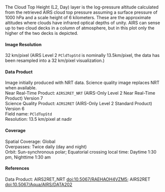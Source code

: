 The Cloud Top Height (L2, Day) layer is the log-pressure altitude calculated from the retrieved AIRS cloud top pressure assuming a surface pressure of 1000 hPa and a scale height of 6 kilometers. These are the approximate altitudes where clouds have infrared optical depths of unity. AIRS can sense up to two cloud decks in a column of atmosphere, but in this plot only the higher of the two decks is depicted.

#### Image Resolution
32 km/pixel (AIRS Level 2 `PCldTopStd` is nominally 13.5km/pixel, the data has been resampled into a 32 km/pixel visualization.)

#### Data Product
Image initially produced with NRT data. Science quality image replaces NRT when available.<br>
Near Real-Time Product: `AIRS2RET_NRT` (AIRS-Only Level 2 Near Real-Time Product) Version 7<br>
Science Quality Product: `AIRS2RET` (AIRS-Only Level 2 Standard Product) Version 6<br>
Field name: `PCldTopStd`<br>
Resolution: 13.5 km/pixel at nadir

#### Coverage
Spatial Coverage: Global<br>
Overpasses: Twice daily (day and night)<br>
Orbit: Sun-synchronous polar; Equatorial crossing local time: Daytime 1:30 pm, Nighttime 1:30 am

#### References
Data Product: AIRS2RET_NRT [doi:10.5067/RAEHAOH4VZM5](https://doi.org/10.5067/RAEHAOH4VZM5); AIRS2RET [doi:10.5067/Aqua/AIRS/DATA202](https://doi.org/10.5067/Aqua/AIRS/DATA202)
